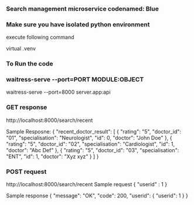 ### Search management microservice codenamed: Blue

### Make sure you have isolated python environment 
execute following command

virtual .venv

### To Run the code
### waitress-serve --port=PORT MODULE:OBJECT
waitress-serve --port=8000 server.app:api

### GET response
http://localhost:8000/search/recent

Sample Resposne:
{
    "recent_doctor_result": [
        {
            "rating": "5",
            "doctor_id": "01",
            "specialisation": "Neurologist",
            "id": 0,
            "doctor": "John Doe"
        },
        {
            "rating": "5",
            "doctor_id": "02",
            "specialisation": "Cardiologist",
            "id": 1,
            "doctor": "Abc Def"
        },
        {
            "rating": "5",
            "doctor_id": "03",
            "specialisation": "ENT",
            "id": 1,
            "doctor": "Xyz xyz"
        }
    ]
}

### POST request
http://localhost:8000/search/recent
Sample request
{
	"userid" : 1
}

Sample response
{
    "message": "OK",
    "code": 200,
    "userid": {
        "userid": 1
    }
}
